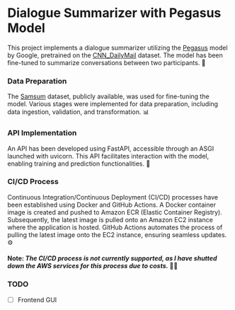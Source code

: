 # Dialogue Summarizer with Pegasus Model

This project implements a dialogue summarizer utilizing the [Pegasus](https://huggingface.co/google/pegasus-cnn_dailymail) model by Google, pretrained on the [CNN_DailyMail](https://huggingface.co/datasets/cnn_dailymail) dataset. The model has been fine-tuned to summarize conversations between two participants. 🤖

### Data Preparation

The [Samsum](https://huggingface.co/datasets/samsum) dataset, publicly available, was used for fine-tuning the model. Various stages were implemented for data preparation, including data ingestion, validation, and transformation. 📊

### API Implementation

An API has been developed using FastAPI, accessible through an ASGI launched with uvicorn. This API facilitates interaction with the model, enabling training and prediction functionalities. 🚀

### CI/CD Process

Continuous Integration/Continuous Deployment (CI/CD) processes have been established using Docker and GitHub Actions. A Docker container image is created and pushed to Amazon ECR (Elastic Container Registry). Subsequently, the latest image is pulled onto an Amazon EC2 instance where the application is hosted. GitHub Actions automates the process of pulling the latest image onto the EC2 instance, ensuring seamless updates. ⚙️

#### **Note:** _The CI/CD process is not currently supported, as I have shutted down the AWS services for this process due to costs._ 🚫🔧

### TODO
* [ ] Frontend GUI